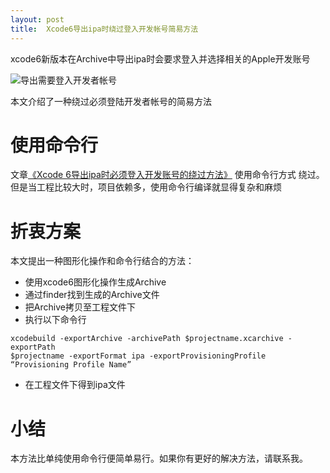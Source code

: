 ```yaml
---
layout: post
title:  Xcode6导出ipa时绕过登入开发帐号简易方法
---
```


xcode6新版本在Archive中导出ipa时会要求登入并选择相关的Apple开发账号

![导出需要登入开发者帐号](http://blog.k-res.net/wp-content/uploads/2014/10/111-300x181.png)

本文介绍了一种绕过必须登陆开发者帐号的简易方法

# 使用命令行 #

文章[《Xcode 6导出ipa时必须登入开发账号的绕过方法》](http://blog.k-res.net/archives/1761.html) 使用命令行方式
绕过。但是当工程比较大时，项目依赖多，使用命令行编译就显得复杂和麻烦

# 折衷方案 #

本文提出一种图形化操作和命令行结合的方法：

- 使用xcode6图形化操作生成Archive
- 通过finder找到生成的Archive文件
- 把Archive拷贝至工程文件下
- 执行以下命令行

```
xcodebuild -exportArchive -archivePath $projectname.xcarchive -exportPath   
$projectname -exportFormat ipa -exportProvisioningProfile “Provisioning Profile Name”
```

- 在工程文件下得到ipa文件

# 小结 #

本方法比单纯使用命令行便简单易行。如果你有更好的解决方法，请联系我。

